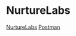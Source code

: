 # NurtureLabs
[NurtureLabs](https://nurture--labs.herokuapp.com/)
[Postman](https://github.com/danieldavidraj/NurtureLabs/blob/main/Django.postman_collection.json)
